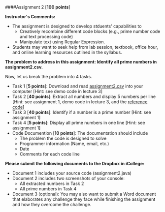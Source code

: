 ####Assignment 2 [**100 points**]

**Instructor's Comments:** 

+ The assignment is designed to develop stduents' capabilities to 
  + Creatively recombine different code blocks (e.g., prime number code and text processing code)
  + Manipulate text using Regular Expression.
+ Students may want to seek help from lab session, textbook, office hour, and online learning resources outlined in the syllabus.



**The problem to address in this assignment: Identify all prime numbers in assignment2.csv.**

Now, let us break the problem into 4 tasks.
+ Task 1 [**5 points**]: Download and read [assignment2.csv](https://www.dropbox.com/s/p61p387br7hts16/assignment2.csv?dl=0) into your computer  [Hint: see demo code in lecture 3]
+ Task 2 [**40 points**]: Extract all numbers and display 5 numbers per line [Hint: see assignment 1, demo code in lecture 3, and the [reference code](https://www.dropbox.com/s/9zvhqcdv82ciopp/Reference%20Code.java?dl=0)]
+ Task 3 [**40 points**]: Identify if a number is a prime number [Hint: see assignment 1]
+ Task 4 [**5 points**]: Display all prime numbers in one line [Hint: see assignment 1]
+ Code Documention [**10 points**]: The documentation should include
  + The problem the code is designed to solve
  + Programmer information (Name, email, etc.)
  + Date
  + Comments for each code line



**Please submit the following documents to  the Dropbox in iCollege:**
+ Document 1 includes your source code (assignment2.java)
+ Document 2 includes two screenshots of your console:
  + All extracted numbers in Task 2
  + All prime numbers in Task 4 
+ Document 3 (optional): You may also want to submit a Word document that elaborates any challenge they face while finishing the assignment and how they overcome the challenge.


